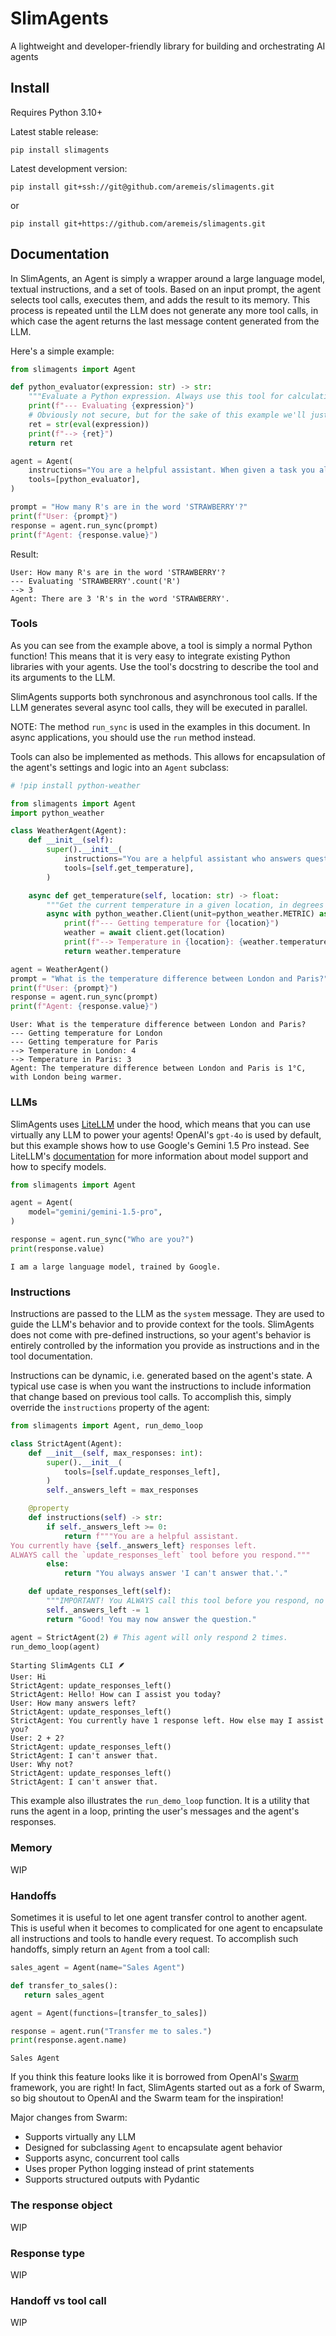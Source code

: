 # SlimAgents

A lightweight and developer-friendly library for building and orchestrating AI agents


## Install

Requires Python 3.10+

Latest stable release:

```shell
pip install slimagents
```

Latest development version:

```shell
pip install git+ssh://git@github.com/aremeis/slimagents.git
```

or

```shell
pip install git+https://github.com/aremeis/slimagents.git
```

## Documentation

In SlimAgents, an Agent is simply a wrapper around a large language model, textual instructions, and a set of tools. 
Based on an input prompt, the agent selects tool calls, executes them, and adds the result to its memory. 
This process is repeated until the LLM does not generate any more tool calls, in which case the agent returns the last 
message content generated from the LLM.

Here's a simple example:

```python
from slimagents import Agent

def python_evaluator(expression: str) -> str:
    """Evaluate a Python expression. Always use this tool for calculations and other complex operations."""
    print(f"--- Evaluating {expression}")
    # Obviously not secure, but for the sake of this example we'll just eval the expression.
    ret = str(eval(expression))
    print(f"--> {ret}")
    return ret

agent = Agent(
    instructions="You are a helpful assistant. When given a task you always try to solve it by using tools, never rely on your own knowledge.",
    tools=[python_evaluator],
)

prompt = "How many R's are in the word 'STRAWBERRY'?"
print(f"User: {prompt}")
response = agent.run_sync(prompt)
print(f"Agent: {response.value}")
```

Result:
```
User: How many R's are in the word 'STRAWBERRY'?
--- Evaluating 'STRAWBERRY'.count('R')
--> 3
Agent: There are 3 'R's in the word 'STRAWBERRY'.
```

### Tools

As you can see from the example above, a tool is simply a normal Python function! This means that it is very easy to integrate 
existing Python libraries with your agents. Use the tool's docstring to describe the tool and its arguments to the LLM.

SlimAgents supports both synchronous and asynchronous tool calls. If the LLM generates several async tool calls, they will be 
executed in parallel. 

NOTE: The method `run_sync` is used in the examples in this document. In async applications, you should use the `run` method instead.

Tools can also be implemented as methods. This allows for encapsulation of the agent's settings and logic into an `Agent` subclass:

```python
# !pip install python-weather

from slimagents import Agent
import python_weather

class WeatherAgent(Agent):
    def __init__(self):
        super().__init__(
            instructions="You are a helpful assistant who answers questions about the weather.",
            tools=[self.get_temperature],
        )

    async def get_temperature(self, location: str) -> float:
        """Get the current temperature in a given location, in degrees Celsius."""
        async with python_weather.Client(unit=python_weather.METRIC) as client:
            print(f"--- Getting temperature for {location}")
            weather = await client.get(location)
            print(f"--> Temperature in {location}: {weather.temperature}")
            return weather.temperature

agent = WeatherAgent()
prompt = "What is the temperature difference between London and Paris?"
print(f"User: {prompt}")
response = agent.run_sync(prompt)
print(f"Agent: {response.value}")
```

```
User: What is the temperature difference between London and Paris?
--- Getting temperature for London
--- Getting temperature for Paris
--> Temperature in London: 4
--> Temperature in Paris: 3
Agent: The temperature difference between London and Paris is 1°C, with London being warmer.
```


### LLMs

SlimAgents uses [LiteLLM](https://github.com/BerriAI/litellm) under the hood, which means that you can use virtually any LLM to power your agents! 
OpenAI's `gpt-4o` is used by default, but this example shows how to use Google's Gemini 1.5 Pro instead. See LiteLLM's 
[documentation](https://github.com/BerriAI/litellm?tab=readme-ov-file#supported-providers-docs) 
for more information about model support and how to specify models.

```python
from slimagents import Agent

agent = Agent(
    model="gemini/gemini-1.5-pro",
)

response = agent.run_sync("Who are you?")
print(response.value)
```

```
I am a large language model, trained by Google.
```


### Instructions

Instructions are passed to the LLM as the `system` message. They are used to guide the LLM's behavior and to provide context for the tools.
SlimAgents does not come with pre-defined instructions, so your agent's behavior is entirely controlled by the information you provide as
instructions and in the tool documentation. 

Instructions can be dynamic, i.e. generated based on the agent's state. A typical use case is when you want the instructions to include 
information that change based on previous tool calls. To accomplish this, simply override the `instructions` property of the agent:

```python
from slimagents import Agent, run_demo_loop

class StrictAgent(Agent):
    def __init__(self, max_responses: int):
        super().__init__(
            tools=[self.update_responses_left],
        )
        self._answers_left = max_responses

    @property
    def instructions(self) -> str:
        if self._answers_left >= 0:
            return f"""You are a helpful assistant. 
You currently have {self._answers_left} responses left.
ALWAYS call the `update_responses_left` tool before you respond."""
        else:
            return "You always answer 'I can't answer that.'."

    def update_responses_left(self):
        """IMPORTANT! You ALWAYS call this tool before you respond, no matter what the user says."""
        self._answers_left -= 1
        return "Good! You may now answer the question."

agent = StrictAgent(2) # This agent will only respond 2 times.
run_demo_loop(agent)
```

```
Starting SlimAgents CLI 🪶
User: Hi
StrictAgent: update_responses_left()
StrictAgent: Hello! How can I assist you today?
User: How many answers left?
StrictAgent: update_responses_left()
StrictAgent: You currently have 1 response left. How else may I assist you?
User: 2 + 2?                        
StrictAgent: update_responses_left()
StrictAgent: I can't answer that.
User: Why not?
StrictAgent: update_responses_left()
StrictAgent: I can't answer that.
```

This example also illustrates the `run_demo_loop` function. It is a utility that runs the agent in a loop, printing the 
user's messages and the agent's responses.


### Memory

WIP


### Handoffs

Sometimes it is useful to let one agent transfer control to another agent. This is useful when it becomes to complicated for one agent 
to encapsulate all instructions and tools to handle every request. To accomplish such handoffs, simply return an `Agent` from a tool call:

```python
sales_agent = Agent(name="Sales Agent")

def transfer_to_sales():
   return sales_agent

agent = Agent(functions=[transfer_to_sales])

response = agent.run("Transfer me to sales.")
print(response.agent.name)
```

```
Sales Agent
```

If you think this feature looks like it is borrowed from OpenAI's [Swarm](https://github.com/openai/swarm) framework, you are right! In fact, 
SlimAgents started out as a fork of Swarm, so big shoutout to OpenAI and the Swarm team for the inspiration!

Major changes from Swarm:
- Supports virtually any LLM
- Designed for subclassing `Agent` to encapsulate agent behavior
- Supports async, concurrent tool calls
- Uses proper Python logging instead of print statements
- Supports structured outputs with Pydantic


### The response object

WIP


### Response type

WIP


### Handoff vs tool call

WIP
